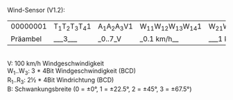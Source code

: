 Wind-Sensor (V1.2):  
  
  

<table cellspacing="2" cellpadding="2" border="0">
<tr>
	<td align="center" valign="top">00000001</td>
	<td>T<SUB>1</SUB>T<SUB>2</SUB>T<SUB>3</SUB>T<SUB>4</SUB>1</td>
	<td>A<SUB>1</SUB>A<SUB>2</SUB>A<SUB>3</SUB>V1</td>
	<td>W<SUB>11</SUB>W<SUB>12</SUB>W<SUB>13</SUB>W<SUB>14</SUB>1</td>
	<td>W<SUB>21</SUB>W<SUB>22</SUB>W<SUB>23</SUB>W<SUB>24</SUB>1</td>
	<td>W<SUB>31</SUB>W<SUB>32</SUB>W<SUB>33</SUB>W<SUB>34</SUB>1</td>
	<td>R<SUB>11</SUB>R<SUB>12</SUB>R<SUB>13</SUB>R<SUB>14</SUB>1</td>
	<td>R<SUB>21</SUB>R<SUB>22</SUB>R<SUB>23</SUB>R<SUB>24</SUB>1</td>
	<td>R<SUB>31</SUB>R<SUB>32</SUB>B<SUB>1</SUB>B<SUB>2</SUB>1</td>
	<td>Q<SUB>1</SUB>Q<SUB>2</SUB>Q<SUB>3</SUB>Q<SUB>4</SUB>1</td>
	<td>S<SUB>1</SUB>S<SUB>2</SUB>S<SUB>3</SUB>S<SUB>4</SUB>1</td>
</tr>
<tr>
	<td>Präambel</td>
	<td>___3___</td>
	<td>_0..7_V</td>
	<td>_0.1 km/h__</td>
	<td>___1 km/h__</td>
	<td>__10 km/h__</td>
	<td>____1°_____</td>
	<td>____10°____</td>
	<td>_100°__B_</td>
	<td>_Check_</td>
	<td>_Summe_</td>
</tr>
</table>
</P>

<P><br>V: 100 km/h Windgeschwindigkeit<br>
W<SUB>1</SUB>..W<SUB>3</SUB>: 3 * 4Bit Windgeschwindigkeit (BCD)<br>
R<SUB>1</SUB>..R<SUB>3</SUB>: 2&frac12; * 4Bit Windrichtung (BCD)<br>
B: Schwankungsbreite (0 = &plusmn;0°, 1 = &plusmn;22.5°, 2 = &plusmn;45°, 3 = &plusmn;67.5°)</P></tt>
